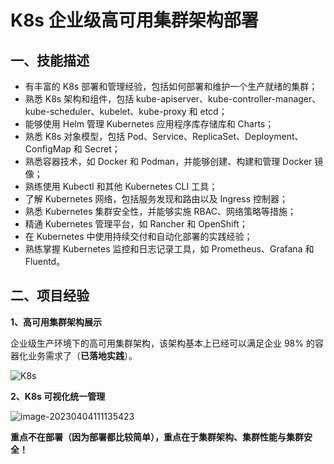 # K8s 企业级高可用集群架构部署

## 一、技能描述

- 有丰富的 K8s 部署和管理经验，包括如何部署和维护一个生产就绪的集群；
- 熟悉 K8s 架构和组件，包括 kube-apiserver、kube-controller-manager、kube-scheduler、kubelet、kube-proxy 和 etcd；
- 能够使用 Helm 管理 Kubernetes 应用程序库存储库和 Charts；
- 熟悉 K8s 对象模型，包括 Pod、Service、ReplicaSet、Deployment、ConfigMap 和 Secret；
- 熟悉容器技术，如 Docker 和 Podman，并能够创建、构建和管理 Docker 镜像；
- 熟练使用 Kubectl 和其他 Kubernetes CLI 工具；
- 了解 Kubernetes 网络，包括服务发现和路由以及 Ingress 控制器；
- 熟悉 Kubernetes 集群安全性，并能够实施 RBAC、网络策略等措施；
- 精通 Kubernetes 管理平台，如 Rancher 和 OpenShift；
- 在 Kubernetes 中使用持续交付和自动化部署的实践经验；
- 熟练掌握 Kubernetes 监控和日志记录工具，如 Prometheus、Grafana 和 Fluentd。

## 二、项目经验

**1、高可用集群架构展示**

企业级生产环境下的高可用集群架构，该架构基本上已经可以满足企业 98% 的容器化业务需求了（**已落地实践**）。

![K8s](https://csdn-rab.oss-cn-chengdu.aliyuncs.com/img/K8s.jpg)

**2、K8s 可视化统一管理**

![image-20230404111135423](https://csdn-rab.oss-cn-chengdu.aliyuncs.com/img/image-20230404111135423.png)

**重点不在部署（因为部署都比较简单），重点在于集群架构、集群性能与集群安全！**